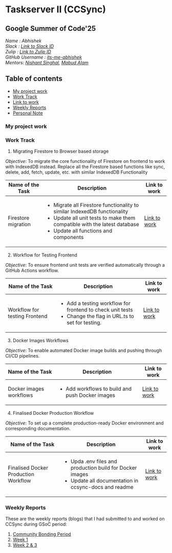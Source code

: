 # Taskserver II (CCSync)

## Google Summer of Code'25
_Name : Abhishek_ <br/>
_Slack : [Link to Slack ID](https://rhccgsoc15.slack.com/team/U0646QP9HDK)_ <br/>
_Zulip : [Link to Zulip ID](https://ccextractor.zulipchat.com/#user/857337)_ <br/>
_GitHub Username : [its-me-abhishek](https://github.com/its-me-abhishek)_ <br/>
_Mentors: [Nishant Singhal](https://github.com/NishantSinghal19), [Mabud Alam](https://github.com/Pavel401)_ <br/>

## Table of contents
- [My project work](#my-project-work)
- [Work Track](#work-track)
- [Link to work](#link-to-work)
- [Weekly Reports](#weekly-reports)
- [Personal Note](#personal-note) 

### My project work

### Work Track

1. Migrating Firestore to Browser based storage

_Objective_: To migrate the core functionality of Firestore on frontend to work with IndexedDB instead. Replace all the Firestore based functions like sync, delete, add, fetch, update, etc. with similar IndexedDB Functionality

| Name of the Task | Description | Link to work |
|------------------|-------------|--------------|
| Firestore migration | <ul><li>Migrate all Firestore functionality to similar IndexedDB functionality</li> <li>Update all unit tests to make them compatible with the latest database</li><li>Update all functions and components</li></ul> | [Link to work](https://github.com/CCExtractor/ccsync/pull/101) |

2. Workflow for Testing Frontend
   
_Objective_: To ensure frontend unit tests are verified automatically through a GitHub Actions workflow.

| Name of the Task | Description | Link to work |
|------------------|-------------|--------------|
| Workflow for testing Frontend | <ul><li>Add a testing workflow for frontend to check unit tests</li> <li>Change the flag in URL.ts to set for testing.</li></ul> | [Link to work](https://github.com/CCExtractor/ccsync/pull/103) |

3. Docker Images Workflows

_Objective_: To enable automated Docker image builds and pushing through CI/CD pipelines.

| Name of the Task | Description | Link to work |
|------------------|-------------|--------------|
| Docker images workflows | <ul><li>Add workflows to build and push Docker images</li></ul> | [Link to work](https://github.com/CCExtractor/ccsync/pull/102) |

4. Finalised Docker Production Workflow

_Objective_: To set up a complete production-ready Docker environment and corresponding documentation.

| Name of the Task | Description | Link to work |
|------------------|-------------|--------------|
| Finalised Docker Production Workflow | <ul><li>Upda .env files and production build for Docker images</li> <li>Update all documentation in ccsync-docs and readme</li></ul> | [Link to work](https://github.com/CCExtractor/ccsync/pull/104) |

### Weekly Reports
These are the weekly reports (blogs) that I had submitted to and worked on  CCSync during GSoC period:
1. [Community Bonding Period](https://abhishek31.medium.com/community-bonding-period-for-gsoc25-at-ccextractor-17ae178dbccd)
2. [Week 1](https://abhishek31.medium.com/gsoc25-week-1-at-ccextractor-463a8674f513)
3. [Week 2 & 3](https://abhishek31.medium.com/gsoc25-week-2-3-at-ccextractor-b292ab748a66)
